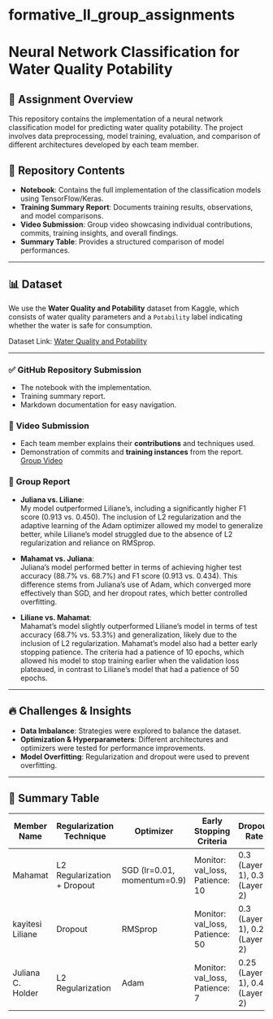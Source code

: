# formative_II_group_assignments

# Neural Network Classification for Water Quality Potability

## 📌 Assignment Overview
This repository contains the implementation of a neural network classification model for predicting water quality potability. The project involves data preprocessing, model training, evaluation, and comparison of different architectures developed by each team member.

## 📂 Repository Contents
- **Notebook**: Contains the full implementation of the classification models using TensorFlow/Keras.
- **Training Summary Report**: Documents training results, observations, and model comparisons.
- **Video Submission**: Group video showcasing individual contributions, commits, training insights, and overall findings.
- **Summary Table**: Provides a structured comparison of model performances.

---

## 📊 Dataset
We use the **Water Quality and Potability** dataset from Kaggle, which consists of water quality parameters and a `Potability` label indicating whether the water is safe for consumption.

Dataset Link: [Water Quality and Potability](https://www.kaggle.com/datasets/uom190346a/water-quality-and-potability)

---

### ✅ **GitHub Repository Submission**
- The notebook with the implementation.
- Training summary report.
- Markdown documentation for easy navigation.

### 🎥 **Video Submission**
- Each team member explains their **contributions** and techniques used.
- Demonstration of commits and **training instances** from the report.
[Group Video](https://drive.google.com/drive/folders/1MfB5rXvLInY70BJNh4XIIpUoSBsaauYL?usp=drive_link)

### 📑 **Group Report**

- **Juliana vs. Liliane**:  
  My model outperformed Liliane’s, including a significantly higher F1 score (0.913 vs. 0.450). The inclusion of L2 regularization and the adaptive learning of the Adam optimizer allowed my model to generalize better, while Liliane’s model struggled due to the absence of L2 regularization and reliance on RMSprop.

- **Mahamat vs. Juliana**:  
  Juliana’s model performed better in terms of achieving higher test accuracy (88.7% vs. 68.7%) and F1 score (0.913 vs. 0.434). This difference stems from Juliana’s use of Adam, which converged more effectively than SGD, and her dropout rates, which better controlled overfitting.

- **Liliane vs. Mahamat**:  
  Mahamat’s model slightly outperformed Liliane’s model in terms of test accuracy (68.7% vs. 53.3%) and generalization, likely due to the inclusion of L2 regularization. Mahamat’s model also had a better early stopping patience. The criteria had a patience of 10 epochs, which allowed his model to stop training earlier when the validation loss plateaued, in contrast to Liliane’s model that had a patience of 50 epochs.





---

## 🔥 Challenges & Insights
- **Data Imbalance**: Strategies were explored to balance the dataset.
- **Optimization & Hyperparameters**: Different architectures and optimizers were tested for performance improvements.
- **Model Overfitting**: Regularization and dropout were used to prevent overfitting.

---

## 📝 Summary Table
| Member Name | Regularization Technique | Optimizer | Early Stopping Criteria | Dropout Rate | Train Accuracy | Test Accuracy | F1 Score |
|-------------|------------------------|-----------|-------------------------|--------------|----------------|--------------|---------|
| Mahamat    | L2 Regularization + Dropout | SGD (lr=0.01, momentum=0.9) | Monitor: val_loss, Patience: 10 | 0.3 (Layer 1), 0.3 (Layer 2) | 0.696 | 0.687 | 0.434 |
| kayitesi Liliane    | Dropout | RMSprop | Monitor: val_loss, Patience: 50 |0.3 (Layer 1), 0.2 (Layer 2) | 0.663	| 0.533 | 	0.450 |
| Juliana C. Holder   | L2 Regularization | Adam | Monitor: val_loss, Patience: 7 | 0.25 (Layer 1), 0.4 (Layer 2) | 0.897 | 0.887 | 0.913 |
